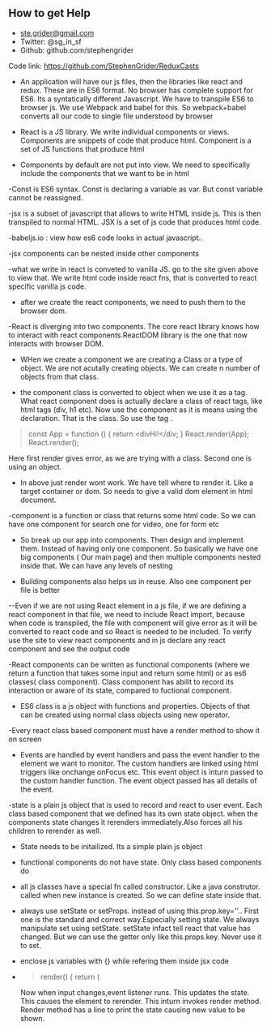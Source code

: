## How to get Help
- ste.grider@gmail.com
- Twitter: @sg_in_sf
- Github: github.com/stephengrider

Code link: https://github.com/StephenGrider/ReduxCasts

- An application will have our js files, then the libraries like react and redux. These are in ES6 format. No browser has complete support for ES6. Its a syntatically different Javascript. We have to transpile ES6 to browser js. We use Webpack and babel for this. So webpack+babel converts all our code to single file understood by browser

- React is a JS library. We write individual components or views. Components are snippets of code that produce html. Component is a set of JS functions that produce html

- Components by default are not put into view. We need to specifically include the components that we want to be in html

-Const is ES6 syntax. Const is declaring a variable as var. But const variable cannot be reassigned.

-jsx is a subset of javascript that allows to write HTML inside js. This is then transpiled to normal HTML.  JSX is a set of js code that produces html code.

-babeljs.io : view how es6 code looks in actual javascript..

-jsx components can be nested inside other components

-what we write in react is conveted to vanilla JS. go to the site given above to view that. We write html code inside react fns, that is converted to react specific vanilla js code.

- after we create the react components, we need to push them to the browser dom.

-React is diverging into two components. The core react library knows how to interact with react components.ReactDOM library is the one that now interacts with browser DOM.

- WHen we create a component we are creating a Class or a type of object. We are not acutally creating objects. We can create n number of objects from that class.

- the component class is converted to object when we use it as a tag. What react component does is actually declare a class of react tags, like html tags (div, h1 etc). Now use the component as it is means using the declaration. That is the class. So use the tag .
> const App = function () {
  return <divHi!</div;
}
React.render(App);
React.render(<App />);

Here first render gives error, as we are trying with a class. Second one is using an object.

- In above just render wont work. We have tell where to render it. Like a target container or dom. So needs to give a valid dom element in html document.

-component is a function or class that returns some html code. So we can have one component for search one for video, one for form etc

- So break up our app into components. Then design and implement them. Instead of having only one component. So basically we have one big components ( Our main page) and then multiple components nested inside that. We can have any levels of nesting

- Building components also helps us in reuse. Also one component per file is better

--Even if we are not using React element in a js file, if we are defining a react component in that file, we need to include React import, because when code is transpiled, the file with component will give error as it will be converted to react code and so React is needed to be included. To verify use the site to view react components and in js declare any react component and see the output code

-React components can be written as functional components (where we return a function that takes some input and return some html) or as es6 classes( class component). Class component has abilit to record its interaction or aware of its state, compared to fuctional component.

- ES6 class is a js object with functions and properties. Objects of that can be created using normal class objects using new operator.

-Every react class based component must have a render method to show it on screen

- Events are handled by event handlers and pass the event handler to the element we want to monitor. The custom handlers are linked using html triggers like onchange onFocus etc. This event object is inturn passed to the custom handler function. The event object passed has all details of the event.

-state is a plain js object that is used to record and react to user event. Each class based component that we defined has its own state object. when the components state changes it rerenders immediately.Also forces all his children to rerender as well.

- State needs to be initailized. Its a simple plain js object

- functional components do not have state. Only class based components do

- all js classes have a special fn called constructor. Like a java construtor. called when new instance is created. So we can define state inside that.

- always use setState or setProps. instead of using this.prop.key=''.. First one is the standard and correct way.Especially setting state. We always manipulate set using setState. setState infact tell react that value has changed. But we can use the getter only like this.props.key. Never use it to set.

- enclose js variables with {} while refering them inside jsx code


-  > render() {
    return (
      <div
      <input onChange={ (e) = this.setState({term: e.target.value}) } /
      Value of input : {this.state.term}
    </div
    );
    
    Now when input changes,event listener runs. This updates the state. This causes the element to rerender. This inturn invokes render method. Render method has a line to print the state causing new value to be shown.
    
    